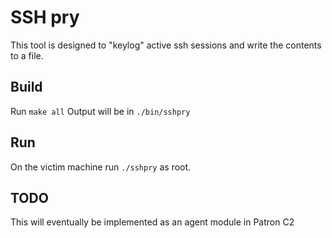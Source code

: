 # SSH pry

This tool is designed to "keylog" active ssh sessions and write the contents to a file.

## Build

Run `make all`
Output will be in `./bin/sshpry`

## Run
On the victim machine run `./sshpry` as root.

## TODO
This will eventually be implemented as an agent module in Patron C2
